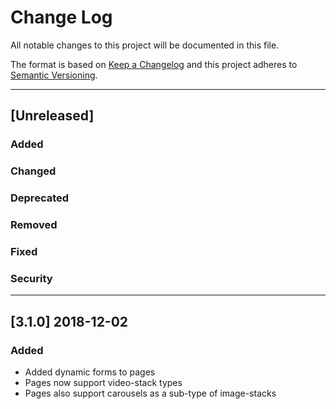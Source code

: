 # Change Log

All notable changes to this project will be documented in this file.

The format is based on [Keep a Changelog](http://keepachangelog.com/) and this project adheres to [Semantic Versioning](http://semver.org/).

---

## [Unreleased]

### Added

### Changed

### Deprecated

### Removed

### Fixed

### Security

---

## [3.1.0] 2018-12-02

### Added

* Added dynamic forms to pages
* Pages now support video-stack types
* Pages also support carousels as a sub-type of image-stacks
